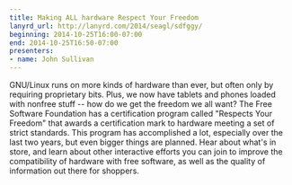 ```yaml
---
title: Making ALL hardware Respect Your Freedom
lanyrd_url: http://lanyrd.com/2014/seagl/sdfggy/
beginning: 2014-10-25T16:00-07:00
end: 2014-10-25T16:50-07:00
presenters:
- name: John Sullivan
---
```


GNU/Linux runs on more kinds of hardware than ever, but often only by requiring proprietary bits. Plus, we now have tablets and phones loaded with nonfree stuff -- how do we get the freedom we all want? The Free Software Foundation has a certification program called "Respects Your Freedom" that awards a certification mark to hardware meeting a set of strict standards. This program has accomplished a lot, especially over the last two years, but even bigger things are planned. Hear about what's in store, and learn about other interactive efforts you can join to improve the compatibility of hardware with free software, as well as the quality of information out there for shoppers.
